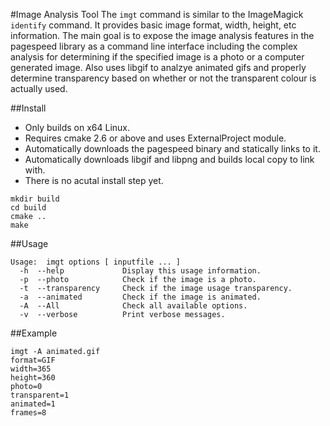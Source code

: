 #Image Analysis Tool
The `imgt` command is similar to the ImageMagick `identify` command. It provides basic image format, width, height, etc information. The main goal is to expose the image analysis features in the pagespeed library as a command line interface including the complex analysis for determining if the specified image is a photo or a computer generated image. Also uses libgif to analzye animated gifs and properly determine transparency based on whether or not the transparent colour is actually used.

##Install
  * Only builds on x64 Linux. 
  * Requires cmake 2.6 or above and uses ExternalProject module.
  * Automatically downloads the pagespeed binary and statically links to it. 
  * Automatically downloads libgif and libpng and builds local copy to link with.
  * There is no acutal install step yet.
```
mkdir build
cd build
cmake ..
make
```
##Usage
```
Usage:  imgt options [ inputfile ... ]
  -h  --help             Display this usage information.
  -p  --photo            Check if the image is a photo.
  -t  --transparency     Check if the image usage transparency.
  -a  --animated         Check if the image is animated.
  -A  --All              Check all available options.
  -v  --verbose          Print verbose messages. 
```
##Example
```
imgt -A animated.gif 
format=GIF
width=365
height=360
photo=0
transparent=1
animated=1
frames=8
```